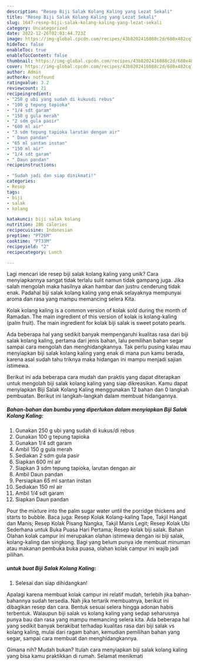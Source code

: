 ```yaml
---
description: "Resep Biji Salak Kolang Kaling yang Lezat Sekali"
title: "Resep Biji Salak Kolang Kaling yang Lezat Sekali"
slug: 1647-resep-biji-salak-kolang-kaling-yang-lezat-sekali
category: Uncategorized
date: 2022-12-26T02:03:44.723Z
image: https://img-global.cpcdn.com/recipes/43b8202416088c2d/680x482cq70/biji-salak-kolang-kaling-foto-resep-utama.jpg
hideToc: false
enableToc: true
enableTocContent: false
thumbnail: https://img-global.cpcdn.com/recipes/43b8202416088c2d/680x482cq70/biji-salak-kolang-kaling-foto-resep-utama.jpg
cover: https://img-global.cpcdn.com/recipes/43b8202416088c2d/680x482cq70/biji-salak-kolang-kaling-foto-resep-utama.jpg
author: Admin
authorAv: notfound
ratingvalue: 3.2
reviewcount: 21
recipeingredient:
- "250 g ubi yang sudah di kukusdi rebus"
- "100 g tepung tapioka"
- "1/4 sdt garam"
- "150 g gula merah"
- "2 sdm gula pasir"
- "600 ml air"
- "3 sdm tepung tapioka larutan dengan air"
- " Daun pandan"
- "65 ml santan instan"
- "150 ml air"
- "1/4 sdt garam"
- " Daun pandan"
recipeinstructions:

- "Sudah jadi dan siap dinikmati!"
categories:
- Resep
tags:
- biji
- salak
- kolang

katakunci: biji salak kolang 
nutrition: 286 calories
recipecuisine: Indonesian
preptime: "PT26M"
cooktime: "PT33M"
recipeyield: "2"
recipecategory: Lunch

---
```





Lagi mencari ide resep biji salak kolang kaling yang unik? Cara menyiapkannya sangat tidak terlalu sulit namun tidak gampang juga. Jika salah mengolah maka hasilnya akan hambar dan justru cenderung tidak enak. Padahal biji salak kolang kaling yang enak selayaknya mempunyai aroma dan rasa yang mampu memancing selera Kita.





Kolak kolang kaling is a common version of kolak sold during the month of Ramadan. The main ingredient of this version of kolak is kolang-kaling (palm fruit). The main ingredient for kolak biji salak is sweet potato pearls.

Ada beberapa hal yang sedikit banyak mempengaruhi kualitas rasa dari biji salak kolang kaling, pertama dari jenis bahan, lalu pemilihan bahan segar sampai cara mengolah dan menghidangkannya. Tak perlu pusing kalau mau menyiapkan biji salak kolang kaling yang enak di mana pun kamu berada, karena asal sudah tahu triknya maka hidangan ini mampu menjadi sajian istimewa.






Berikut ini ada beberapa cara mudah dan praktis yang dapat diterapkan untuk mengolah biji salak kolang kaling yang siap dikreasikan. Kamu dapat menyiapkan Biji Salak Kolang Kaling menggunakan 12 bahan dan 0 langkah pembuatan. Berikut ini langkah-langkah dalam membuat hidangannya.

<!--inarticleads1-->

##### Bahan-bahan dan bumbu yang diperlukan dalam menyiapkan Biji Salak Kolang Kaling:

1. Gunakan 250 g ubi yang sudah di kukus/di rebus
1. Gunakan 100 g tepung tapioka
1. Gunakan 1/4 sdt garam
1. Ambil 150 g gula merah
1. Sediakan 2 sdm gula pasir
1. Siapkan 600 ml air
1. Siapkan 3 sdm tepung tapioka, larutan dengan air
1. Ambil  Daun pandan
1. Persiapkan 65 ml santan instan
1. Sediakan 150 ml air
1. Ambil 1/4 sdt garam
1. Siapkan  Daun pandan


Pour the mixture into the palm sugar water until the porridge thickens and starts to bubble. Baca juga: Resep Kolak Kolang-kaling Tape, Takjil Hangat dan Manis; Resep Kolak Pisang Nangka, Takjil Manis Legit; Resep Kolak Ubi Sederhana untuk Buka Puasa Hari Pertama; Resep kolak biji salak. Bahan Olahan kolak campur ini merupakan olahan istimewa dengan isi biji salak, kolang-kaling dan singkong. Bagi yang belum punya ide membuat minuman atau makanan pembuka buka puasa, olahan kolak campur ini wajib jadi pilihan. 

<!--inarticleads2-->

#####  untuk buat Biji Salak Kolang Kaling:


1. Selesai dan siap dihidangkan!

Apalagi karena membuat kolak campur ini relatif mudah, terlebih jika bahan-bahannya sudah tersedia. Nah jika tertarik membuatnya, berikut ini dibagikan resep dan cara. Bentuk sesuai selera hingga adonan habis terbentuk. Walaupun biji salak vs kolang kaling yang sedap seharusnya punya bau dan rasa yang mampu memancing selera kita. Ada beberapa hal yang sedikit banyak berakibat terhadap kualitas rasa dari biji salak vs kolang kaling, mulai dari ragam bahan, kemudian pemilihan bahan yang segar, sampai cara membuat dan menghidangkannya. 

Gimana nih? Mudah bukan? Itulah cara menyiapkan biji salak kolang kaling yang bisa kamu praktikkan di rumah. Selamat menikmati
